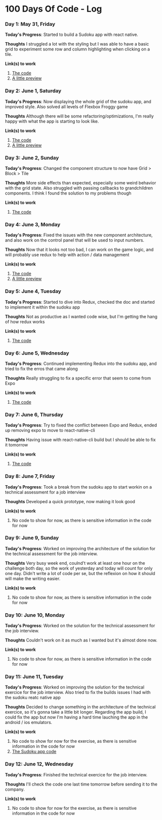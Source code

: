 # 100 Days Of Code - Log

### Day 1: May 31, Friday

**Today's Progress**: Started to build a Sudoku app with react native.

**Thoughts** I struggled a lot with the styling but I was able to have a basic grid to experiment some row and column highlighting when clicking on a tile.

**Link(s) to work**
1. [The code](https://github.com/ajabot/rn-sudoku)
2. [A little preview](https://twitter.com/AurelienJabot/status/1134634389680328704)

### Day 2: June 1, Saturday

**Today's Progress**: Now displaying the whole grid of the sudoku app, and improved style. Also solved all levels of Flexbox Froggy game

**Thoughts** Although there will be some refactoring/optimizations, I'm really happy with what the app is starting to look like.

**Link(s) to work**
1. [The code](https://github.com/ajabot/rn-sudoku)
2. [A little preview](https://twitter.com/AurelienJabot/status/1134944253614940161)

### Day 3: June 2, Sunday

**Today's Progress**: Changed the component structure to now have Grid > Block > Tile

**Thoughts** More side effects than expected, especially some weird behavior with the grid state. Also struggled with passing callbacks to grandchildren components. I think I found the solution to my problems though

**Link(s) to work**
1. [The code](https://github.com/ajabot/rn-sudoku)

### Day 4: June 3, Monday

**Today's Progress**: Fixed the issues with the new component architecture, and also work on the control panel that will be used to input numbers.

**Thoughts** Now that it looks not too bad, I can work on the game logic, and will probably use redux to help with action / data management

**Link(s) to work**
1. [The code](https://github.com/ajabot/rn-sudoku)
2. [A little preview](https://twitter.com/AurelienJabot/status/1135588278550302721)

### Day 5: June 4, Tuesday

**Today's Progress**: Started to dive into Redux, checked the doc and started to implement it within the sudoku app

**Thoughts** Not as productive as I wanted code wise, but I'm getting the hang of how redux works

**Link(s) to work**
1. [The code](https://github.com/ajabot/rn-sudoku)

### Day 6: June 5, Wednesday

**Today's Progress**: Continued implementing Redux into the sudoku app, and tried to fix the erros that came along

**Thoughts** Really struggling to fix a specific error that seem to come from Expo

**Link(s) to work**
1. [The code](https://github.com/ajabot/rn-sudoku)

### Day 7: June 6, Thursday

**Today's Progress**: Try to fixed the conflict between Expo and Redux, ended up removing expo to move to react-native-cli

**Thoughts** Having issue with react-native-cli build but I should be able to fix it tomorrow

**Link(s) to work**
1. [The code](https://github.com/ajabot/rn-sudoku)

### Day 8: June 7, Friday

**Today's Progress**: Took a break from the sudoku app to start workin on a technical assessment for a job interview

**Thoughts** Developed a quick prototype, now making it look good

**Link(s) to work**
1. No code to show for now, as there is sensitive information in the code for now

### Day 9: June 9, Sunday

**Today's Progress**: Worked on improving the architecture of the solution for the technical assessment for the job interview.

**Thoughts** Very busy week end, coulnd't work at least one hour on the challenge both day, so the work of yesterday and today will count for only one day. Didn't write a lot of code per se, but the reflexion on how it should will make the writing easier.

**Link(s) to work**
1. No code to show for now, as there is sensitive information in the code for now

### Day 10: June 10, Monday

**Today's Progress**: Worked on the solution for the technical assessment for the job interview.

**Thoughts** Couldn't work on it as much as I wanted but it's almost done now.

**Link(s) to work**
1. No code to show for now, as there is sensitive information in the code for now

### Day 11: June 11, Tuesday

**Today's Progress**: Worked on improving the solution for the technical exercice for the job interview. Also tried to fix the builds issues I had with the sudoku reatc native app

**Thoughts** Decided to change something in the architecture of the technical exercice, so it's gonna take a little bit longer. Regarding the app build, I could fix the app but now I'm having a hard time lauching the app in the android / ios emulators.

**Link(s) to work**
1. No code to show for now for the exercise, as there is sensitive information in the code for now
2. [The Sudoku app code](https://github.com/ajabot/rn-sudoku)

### Day 12: June 12, Wednesday

**Today's Progress**: Finished the technical exercice for the job interview.

**Thoughts** I'll check the code one last time tomorrow before sending it to the company.

**Link(s) to work**
1. No code to show for now for the exercise, as there is sensitive information in the code for now
